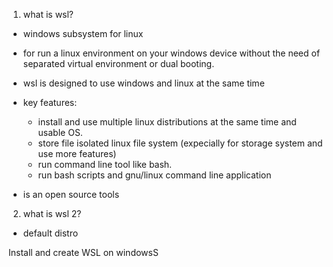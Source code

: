 1. what is wsl?
- windows subsystem for linux
- for run a linux environment on your windows device without the need of separated virtual environment or dual booting.
- wsl is designed to use windows and linux at the same time

- key features:
    + install and use multiple linux distributions at the same time and usable OS.
    + store file isolated linux file system (expecially for storage system and use more features)
    + run command line tool like bash.
    + run bash scripts and gnu/linux command line application


- is an open source tools

2. what is wsl 2?
- default distro 



Install and create WSL on windowsS